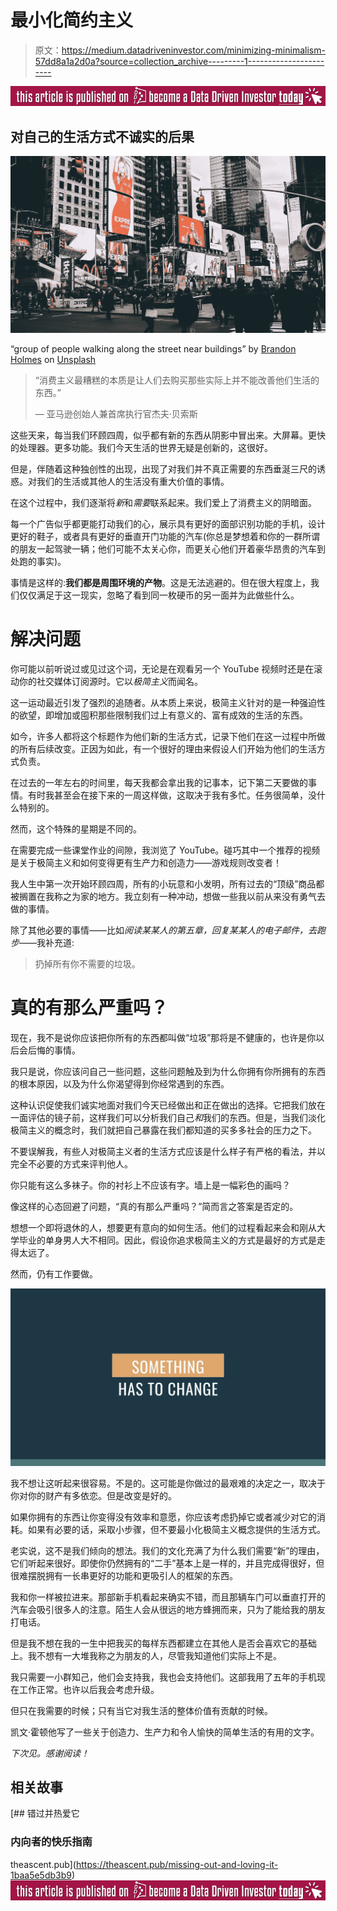 # 最小化简约主义

> 原文：<https://medium.datadriveninvestor.com/minimizing-minimalism-57dd8a1a2d0a?source=collection_archive---------1----------------------->

[![](img/e11b7d47a7f03ad3df64f3efd5f1746c.png)](http://www.track.datadriveninvestor.com/BecomeDDItealI1)

## 对自己的生活方式不诚实的后果

![](img/d36d99b403cf8e11bc0b18e175107239.png)

“group of people walking along the street near buildings” by [Brandon Holmes](https://unsplash.com/@brankotsu?utm_source=medium&utm_medium=referral) on [Unsplash](https://unsplash.com?utm_source=medium&utm_medium=referral)

> “消费主义最糟糕的本质是让人们去购买那些实际上并不能改善他们生活的东西。”
> 
> *—* 亚马逊创始人兼首席执行官杰夫·贝索斯

这些天来，每当我们环顾四周，似乎都有新的东西从阴影中冒出来。大屏幕。更快的处理器。更多功能。我们今天生活的世界无疑是创新的，这很好。

但是，伴随着这种独创性的出现，出现了对我们并不真正需要的东西垂涎三尺的诱惑。对我们的生活或其他人的生活没有重大价值的事情。

在这个过程中，我们逐渐将*新*和*需要*联系起来。我们爱上了消费主义的阴暗面。

每一个广告似乎都更能打动我们的心，展示具有更好的面部识别功能的手机，设计更好的鞋子，或者具有更好的垂直开门功能的汽车(你总是梦想着和你的一群所谓的朋友一起驾驶一辆；他们可能不太关心你，而更关心他们开着豪华昂贵的汽车到处跑的事实)。

事情是这样的:**我们都是周围环境的产物**。这是无法逃避的。但在很大程度上，我们仅仅满足于这一现实，忽略了看到同一枚硬币的另一面并为此做些什么。

# 解决问题

你可能以前听说过或见过这个词，无论是在观看另一个 YouTube 视频时还是在滚动你的社交媒体订阅源时。它以*极简主义*而闻名。

这一运动最近引发了强烈的追随者。从本质上来说，极简主义针对的是一种强迫性的欲望，即增加或囤积那些限制我们过上有意义的、富有成效的生活的东西。

如今，许多人都将这个标题作为他们新的生活方式，记录下他们在这一过程中所做的所有后续改变。正因为如此，有一个很好的理由来假设人们开始为他们的生活方式负责。

在过去的一年左右的时间里，每天我都会拿出我的记事本，记下第二天要做的事情。有时我甚至会在接下来的一周这样做，这取决于我有多忙。任务很简单，没什么特别的。

然而，这个特殊的星期是不同的。

在需要完成一些课堂作业的间隙，我浏览了 YouTube。碰巧其中一个推荐的视频是关于极简主义和如何变得更有生产力和创造力——游戏规则改变者！

我人生中第一次开始环顾四周，所有的小玩意和小发明，所有过去的“顶级”商品都被搁置在我称之为家的地方。我立刻有一种冲动，想做一些我以前从来没有勇气去做的事情。

除了其他必要的事情——比如*阅读某某人的第五章，回复某某人的电子邮件，去跑步*——我补充道:

> 扔掉所有你不需要的垃圾。

# 真的有那么严重吗？

现在，我不是说你应该把你所有的东西都叫做“垃圾”那将是不健康的，也许是你以后会后悔的事情。

我只是说，你应该问自己一些问题，这些问题触及到为什么你拥有你所拥有的东西的根本原因，以及为什么你渴望得到你经常遇到的东西。

这种认识促使我们诚实地面对我们今天已经做出和正在做出的选择。它把我们放在一面评估的镜子前，这样我们可以分析我们自己*和*我们的东西。但是，当我们淡化极简主义的概念时，我们就把自己暴露在我们都知道的买多多社会的压力之下。

不要误解我，有些人对极简主义者的生活方式应该是什么样子有严格的看法，并以完全不必要的方式来评判他人。

你只能有这么多袜子。你的衬衫上不应该有字。墙上是一幅彩色的画吗？

像这样的心态回避了问题，“真的有那么严重吗？”简而言之答案是否定的。

想想一个即将退休的人，想要更有意向的如何生活。他们的过程看起来会和刚从大学毕业的单身男人大不相同。因此，假设你追求极简主义的方式是最好的方式是走得太远了。

然而，仍有工作要做。

![](img/1c84cb744fa3293e7079cf902e920ba7.png)

我不想让这听起来很容易。不是的。这可能是你做过的最艰难的决定之一，取决于你对你的财产有多依恋。但是改变是好的。

如果你拥有的东西让你变得没有效率和意愿，你应该考虑扔掉它或者减少对它的消耗。如果有必要的话，采取小步骤，但不要最小化极简主义概念提供的生活方式。

老实说，这不是我们倾向的想法。我们的文化充满了为什么我们需要“新”的理由，它们听起来很好。即使你仍然拥有的“二手”基本上是一样的，并且完成得很好，但很难摆脱拥有一长串更好的功能和更吸引人的框架的东西。

我和你一样被拉进来。那部新手机看起来确实不错，而且那辆车门可以垂直打开的汽车会吸引很多人的注意。陌生人会从很远的地方蜂拥而来，只为了能给我的朋友打电话。

但是我不想在我的一生中把我买的每样东西都建立在其他人是否会喜欢它的基础上。我不想有一大堆我称之为朋友的人，尽管我知道他们实际上不是。

我只需要一小群知己，他们会支持我，我也会支持他们。这部我用了五年的手机现在工作正常。也许以后我会考虑升级。

但只在我需要的时候；只有当它对我生活的整体价值有贡献的时候。

凯文·霍顿他写了一些关于创造力、生产力和令人愉快的简单生活的有用的文字。

*下次见。感谢阅读！*

## 相关故事

[](https://theascent.pub/missing-out-and-loving-it-1baa5e5db3b9) [## 错过并热爱它

### 内向者的快乐指南

theascent.pub](https://theascent.pub/missing-out-and-loving-it-1baa5e5db3b9) [![](img/5bca5c452b149ac24c60b243680a2eaa.png)](http://www.track.datadriveninvestor.com/BecomeDDI1B)